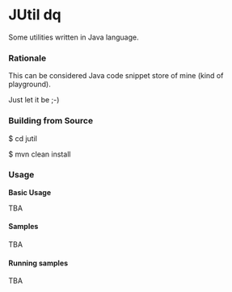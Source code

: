 JUtil dq
==========

Some utilities written in Java language.


### Rationale

This can be considered Java code snippet store of mine (kind of playground).

Just let it be ;-)


### Building from Source

  $ cd jutil

  $ mvn clean install

### Usage

**Basic Usage**

TBA


#### Samples

TBA



#### Running samples

TBA

